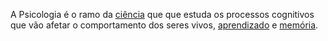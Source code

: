 A Psicologia é o ramo da [ciência](Ciência.md)  que que estuda os processos cognitivos que vão afetar o comportamento dos seres vivos, [aprendizado](maps/Auto-desenvolvimento.md) e [memória](_insight/2024/07/2024-07-08-Memoria.md). 